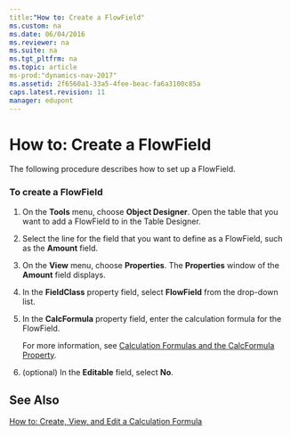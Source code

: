```yaml
---
title:"How to: Create a FlowField"
ms.custom: na
ms.date: 06/04/2016
ms.reviewer: na
ms.suite: na
ms.tgt_pltfrm: na
ms.topic: article
ms-prod:"dynamics-nav-2017"
ms.assetid: 2f6560a1-33a5-4fee-beac-fa6a3100c85a
caps.latest.revision: 11
manager: edupont
---
```

# How to: Create a FlowField
The following procedure describes how to set up a FlowField.  
  
### To create a FlowField  
  
1.  On the **Tools** menu, choose **Object Designer**. Open the table that you want to add a FlowField to in the Table Designer.  
  
2.  Select the line for the field that you want to define as a FlowField, such as the **Amount** field.  
  
3.  On the **View** menu, choose **Properties**. The **Properties** window of the **Amount** field displays.  
  
4.  In the **FieldClass** property field, select **FlowField** from the drop\-down list.  
  
5.  In the **CalcFormula** property field, enter the calculation formula for the FlowField.  
  
     For more information, see [Calculation Formulas and the CalcFormula Property](Calculation-Formulas-and-the-CalcFormula-Property.md).  
  
6.  \(optional\) In the **Editable** field, select **No**.  
  
## See Also  
 [How to: Create, View, and Edit a Calculation Formula](../Topic/How%20to:%20Create,%20View,%20and%20Edit%20a%20Calculation%20Formula.md)